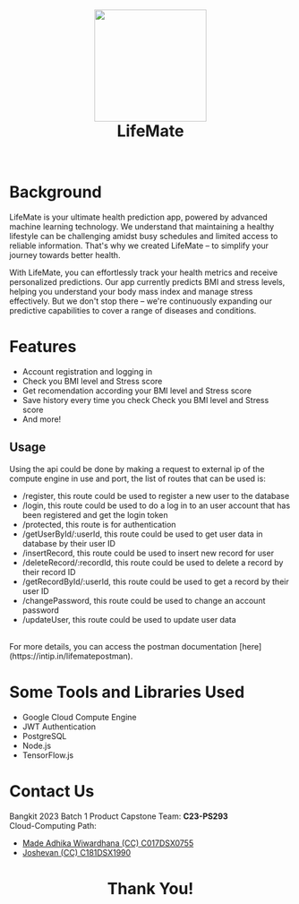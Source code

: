 <h1 align="center">
  <img src="https://i.imgur.com/gtSZ6Q8.png" width="200"/><br/>
  LifeMate
  
</h1>

</h1>
<!-- 
<p align="center">Cemil is a restaurant recommendation app which can provide restaurant recommendations<br/>
to users by learning about their history and preferences.
<br/><br/>With LifeMate, users can save time and effort when checking their health.</p> -->


<br/>

# Background
<!-- > Choice overload is an adverse effect of too many available choices on our decision-making ability.
> 
> We have limited cognitive resources, so having more options to consider drains our mental energy more quickly.
> 
> Less is not always a bad idea. Cutting down the menu could increase the revenue. -->

LifeMate is your ultimate health prediction app, powered by advanced machine learning technology. We understand that maintaining a healthy lifestyle can be challenging amidst busy schedules and limited access to reliable information. That's why we created LifeMate – to simplify your journey towards better health.

With LifeMate, you can effortlessly track your health metrics and receive personalized predictions. Our app currently predicts BMI and stress levels, helping you understand your body mass index and manage stress effectively. But we don't stop there – we're continuously expanding our predictive capabilities to cover a range of diseases and conditions.

# Features
- Account registration and logging in
- Check you BMI level and Stress score
- Get recomendation according your BMI level and Stress score
- Save history every time you check Check you BMI level and Stress score
- And more!


## Usage
Using the api could be done by making a request to external ip of the compute engine in use and port, the list of routes that can be used is:
- /register, this route could be used to register a new user to the database
- /login, this route could be used to do a log in to an user account that has been registered and get the login token
- /protected, this route is for authentication
- /getUserById/:userId, this route could be used to get user data in database by their user ID
- /insertRecord, this route could be used to insert new record for user
- /deleteRecord/:recordId, this route could be used to delete a record by their record ID
- /getRecordById/:userId, this route could be used to get a record by their user ID
- /changePassword, this route could be used to change an account password
- /updateUser, this route could be used to update user data
<br/>
For more details, you can access the postman documentation [here](https://intip.in/lifematepostman).
<br/>

# Some Tools and Libraries Used
- Google Cloud Compute Engine
- JWT Authentication
- PostgreSQL
- Node.js
- TensorFlow.js

# Contact Us
Bangkit 2023 Batch 1 Product Capstone Team: **C23-PS293**
<br/>
Cloud-Computing Path:
- [Made Adhika Wiwardhana (CC) C017DSX0755](https://github.com/MadeAdhika39)
- [Joshevan (CC) C181DSX1990](https://github.com/Joshevanch)

<h1 align="center">
  Thank You!
</h1>
